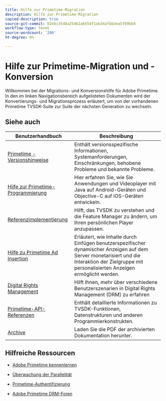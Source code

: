 ```yaml
---
title: Hilfe zur Primetime-Migration
description: Hilfe zur Primetime-Migration
copied-description: true
source-git-commit: 02ebc3548a254b2a6554f1ab34afbb3ea5f09bb8
workflow-type: tm+mt
source-wordcount: '200'
ht-degree: 0%

---
```


# Hilfe zur Primetime-Migration und -Konversion

Willkommen bei der Migrations- und Konversionshilfe für Adobe Primetime. In den im linken Navigationsbereich aufgelisteten Dokumenten wird der Konvertierungs- und Migrationsprozess erläutert, um von der vorhandenen Primetime TVSDK-Suite zur Suite der nächsten Generation zu wechseln.

## Siehe auch

| Benutzerhandbuch | Beschreibung |
|--- |--- |
| [Primetime - Versionshinweise](/help/release-notes/home.md) | Enthält versionsspezifische Informationen, Systemanforderungen, Einschränkungen, behobene Probleme und bekannte Probleme. |
| [Hilfe zur Primetime-Programmierung](/help/programming/home.md) | Hier erfahren Sie, wie Sie Anwendungen und Videoplayer mit Java auf Android-Geräten und Objective-C auf iOS-Geräten entwickeln. |
| [Referenzimplementierung](/help/android-reference-implementation/home.md) | Hilft, das TVSDK zu verstehen und die Feature Manager zu ändern, um Ihren persönlichen Player anzupassen. |
| [Hilfe zu Primetime Ad Insertion](/help/primetime-ad-insertion/home.md) | Erläutert, wie Inhalte durch Einfügen benutzerspezifischer dynamischer Anzeigen auf dem Server monetarisiert und die Interaktion der Zielgruppe mit personalisierten Anzeigen ermöglicht werden. |
| [Digital Rights Management](/help/digital-rights-management/home.md) | Hilft Ihnen, mehr über verschiedene Benutzerszenarien in Digital Rights Management (DRM) zu erfahren |
| [Primetime-API-Referenzen](/help/reference/api-references.md) | Enthält detaillierte Informationen zu TVSDK-Funktionen, Datenstrukturen und anderen Programmierkonstrukten. |
| [Archive](https://helpx.adobe.com/primetime/archives.html) | Laden Sie die PDF der archivierten Dokumentation herunter. |

## Hilfreiche Ressourcen

* [Adobe Primetime kennenlernen](https://www.adobe.com/in/marketing/primetime.html)

* [Überwachung der Parallelität](https://tve.helpdocsonline.com/concurrency-monitoring-introduction)

* [Primetime-Authentifizierung](https://tve.helpdocsonline.com/home)

* [Adobe Primetime DRM-Foren](https://forums.adobe.com/community/adobe_access)

